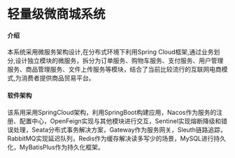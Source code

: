 # 轻量级微商城系统

#### 介绍
本系统采用微服务架构设计,在分布式环境下利用Spring Cloud框架,通过业务划分,设计独立模块的微服务，拆分为订单服务、购物车服务、支付服务、用户管理服务、商品管理服务、文件上传服务等模块，结合了当前比较流行的互联网电商模式,为消费者提供商品贸易平台。

#### 软件架构
该系用采用SpringCloud架构，利用SpringBoot构建应用，Nacos作为服务的注册、配置中心，OpenFeign实现与其他模块进行交互，Sentinel实现熔断降级和错误处理，Seata分布式事务解决方案，Gateway作为服务网关，Sleuth链路追踪，RabbitMQ实现延迟队列，Redis作为缓存解决读多写少的场景，MySQL进行持久化，MyBatisPlus作为持久化框架。

